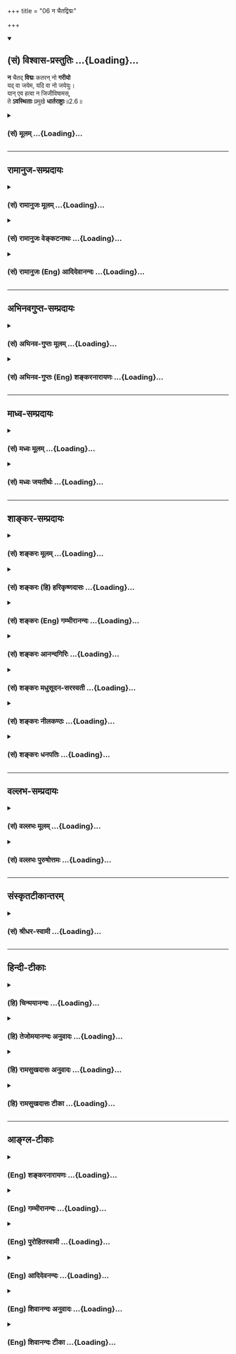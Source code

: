 +++
title = "06 न चैतद्विद्मः"

+++
<div class="js_include" newlevelforh1="2" title="(सं) विश्वास-प्रस्तुतिः" unfilled url="/purANam_vaiShNavam/mahAbhAratam/06-bhIShma-parva/03-bhagavad-gItA-parva/saMskRtam/vishvAsa-prastutiH/02_sAnkhya-yogaH_sarva-/06_na_chaitadvidmaH.md">
<details open><summary><h2>(सं) विश्वास-प्रस्तुतिः ...{Loading}...</h2></summary>

**न** चैतद् **विद्मः** कतरन् नो **गरीयो**  
यद् वा जयेम, यदि वा नो जयेयुः।  
यान् एव हत्वा न जिजीविषामस्,  
ते **ऽवस्थिताः** प्रमुखे **धार्तराष्ट्राः**॥2.6॥
</details>
</div>
<div class="js_include collapsed" newlevelforh1="3" title="(सं) मूलम्" unfilled url="/purANam_vaiShNavam/mahAbhAratam/06-bhIShma-parva/03-bhagavad-gItA-parva/saMskRtam/mUlam/02_sAnkhya-yogaH_sarva-/06_na_chaitadvidmaH.md">
<details><summary><h3>(सं) मूलम् ...{Loading}...</h3></summary>

न चैतद्विद्मः कतरन्नो गरीयो  
यद्वा जयेम यदि वा नो जयेयुः।  
यानेव हत्वा न जिजीविषाम  
स्तेऽवस्थिताः प्रमुखे धार्तराष्ट्राः।।2.6।।
</details>
</div>


_________________
## रामानुज-सम्प्रदायः
<div class="js_include collapsed" newlevelforh1="3" title="(सं) रामानुजः मूलम्" unfilled url="/purANam_vaiShNavam/mahAbhAratam/06-bhIShma-parva/03-bhagavad-gItA-parva/saMskRtam/rAmAnujaH/mUlam/02_sAnkhya-yogaH_sarva-/06_na_chaitadvidmaH.md">
<details><summary><h3>(सं) रामानुजः मूलम् ...{Loading}...</h3></summary>

अग्रिमम् ईक्षताम्।
</details>
</div>
<div class="js_include collapsed" newlevelforh1="3" title="(सं) रामानुजः वेङ्कटनाथः" unfilled url="/purANam_vaiShNavam/mahAbhAratam/06-bhIShma-parva/03-bhagavad-gItA-parva/saMskRtam/rAmAnujaH/venkaTanAthaH/02_sAnkhya-yogaH_sarva-/06_na_chaitadvidmaH.md">
<details><summary><h3>(सं) रामानुजः वेङ्कटनाथः ...{Loading}...</h3></summary>


अग्रिमम् ईक्षताम्।
</details>
</div>
<div class="js_include collapsed" newlevelforh1="3" title="(सं) रामानुजः (Eng) आदिदेवानन्दः" unfilled url="/purANam_vaiShNavam/mahAbhAratam/06-bhIShma-parva/03-bhagavad-gItA-parva/saMskRtam/rAmAnujaH/english/AdidevAnandaH/02_sAnkhya-yogaH_sarva-/06_na_chaitadvidmaH.md">
<details><summary><h3>(सं) रामानुजः (Eng) आदिदेवानन्दः ...{Loading}...</h3></summary>

2.6 - 2.8 If you say, 'After beginning the war, if we withdraw from the battle, the sons of Dhrtarastra will slay us all forcibly', be it so. I think that even to be killed by them, who do not know the difference between righteousness and unrighteousness, is better for us than gaining unrighteous victory by killing them. After saying so, Arjuna surrendered himself at the feet of the Lord, overcome with dejection, saying. 'Teach me, your disciple, who has taken refuge in you, what is good for me.'

</details>
</div>


_________________
## अभिनवगुप्त-सम्प्रदायः
<div class="js_include collapsed" newlevelforh1="3" title="(सं) अभिनव-गुप्तः मूलम्" unfilled url="/purANam_vaiShNavam/mahAbhAratam/06-bhIShma-parva/03-bhagavad-gItA-parva/saMskRtam/abhinava-guptaH/mUlam/02_sAnkhya-yogaH_sarva-/06_na_chaitadvidmaH.md">
<details><summary><h3>(सं) अभिनव-गुप्तः मूलम् ...{Loading}...</h3></summary>

।।2.4 2.6।। क्लैव्यादिभिर्निर्भर्त्सनमभिदधत् अधर्मे तव धर्माभिमानोऽयम् +++(N
K [n] omit अयम् S omits the entire sentence)+++ इत्यादि दर्शयति  
कथमित्यादि। कथं भीष्ममहं संख्ये द्रोणं च इत्यादिना भुञ्जीय भोगान्
इत्यनेन च कर्मविशेषानुसन्धानं फलविशेषानुसन्धानं च हेयतया पूर्वपक्षे +++(N
omit पूर्वपक्षे)+++ सूचयति। नैतद्विद्मः इत्यनेन च कर्मविशेषानुसन्धानमाह।
निरनुसन्धानं +++(S K निरभिसन्धानं)+++ तावत् कर्म नोपपद्यते। न च पराजयमभिसन्धाय
युद्धे प्रवर्तते। जयोऽपि नश्चायमनर्थ +++(S k omit नः)+++ एव। तदाह अहत्वा
गुरून् भैक्षमपि चर्तुं श्रेयः। एतच्च निश्चेतुमशक्यं किं जयं कांक्षामः
किं वा पराजयम् जयेऽपि बन्धूनां विनाशात्।  

</details>
</div>
<div class="js_include collapsed" newlevelforh1="3" title="(सं) अभिनव-गुप्तः (Eng) शङ्करनारायणः" unfilled url="/purANam_vaiShNavam/mahAbhAratam/06-bhIShma-parva/03-bhagavad-gItA-parva/saMskRtam/abhinava-guptaH/english/shankaranArAyaNaH/02_sAnkhya-yogaH_sarva-/06_na_chaitadvidmaH.md">
<details><summary><h3>(सं) अभिनव-गुप्तः (Eng) शङ्करनारायणः ...{Loading}...</h3></summary>

2.4-6 Katham etc. upto Dhartarastrah. By the portion Bhisma and Drona in
war' etc., and by the portion 'I would \[not\] enjoy the objects of
pleasure', the Sage indicates that in Arjuna's objection, the intention
for a particular act and the intention for a particular result are the
points deserving rejection. By the portion 'We do not know this' etc.,
he speaks of the intention for a particular action. For, without
intention no action is possible. Certainly one does not proceed on a war
with an intention of getting defeated. '\[In the present war\] even our
victory would be surely our misfortune.' This he says by the portion 'It
is good even to go about begging without killing the elders'. It is also
impossible to conclude 'Whether we desire victory or defeat'; for even
in the case of our victory our relatives would perish totally.'

</details>
</div>


_________________
## माध्व-सम्प्रदायः
<div class="js_include collapsed" newlevelforh1="3" title="(सं) मध्वः मूलम्" unfilled url="/purANam_vaiShNavam/mahAbhAratam/06-bhIShma-parva/03-bhagavad-gItA-parva/saMskRtam/madhvaH/mUlam/02_sAnkhya-yogaH_sarva-/06_na_chaitadvidmaH.md">
<details><summary><h3>(सं) मध्वः मूलम् ...{Loading}...</h3></summary>

।।2.6।। Sri Madhvacharya did not comment on this sloka. The commentary
starts from 2.11.  
  

</details>
</div>
<div class="js_include collapsed" newlevelforh1="3" title="(सं) मध्वः जयतीर्थः" unfilled url="/purANam_vaiShNavam/mahAbhAratam/06-bhIShma-parva/03-bhagavad-gItA-parva/saMskRtam/madhvaH/jayatIrthaH/02_sAnkhya-yogaH_sarva-/06_na_chaitadvidmaH.md">
<details><summary><h3>(सं) मध्वः जयतीर्थः ...{Loading}...</h3></summary>

।।2.6।। Sri Jayatirtha did not comment on this sloka. The commentary
starts from 2.11.  
  

</details>
</div>


_________________
## शाङ्कर-सम्प्रदायः
<div class="js_include collapsed" newlevelforh1="3" title="(सं) शङ्करः मूलम्" unfilled url="/purANam_vaiShNavam/mahAbhAratam/06-bhIShma-parva/03-bhagavad-gItA-parva/saMskRtam/shankaraH/mUlam/02_sAnkhya-yogaH_sarva-/06_na_chaitadvidmaH.md">
<details><summary><h3>(सं) शङ्करः मूलम् ...{Loading}...</h3></summary>

2.6 Sri Sankaracharya did not comment on this sloka. The commentary
starts from 2.10.  
  

</details>
</div>
<div class="js_include collapsed" newlevelforh1="3" title="(सं) शङ्करः (हि) हरिकृष्णदासः" unfilled url="/purANam_vaiShNavam/mahAbhAratam/06-bhIShma-parva/03-bhagavad-gItA-parva/saMskRtam/shankaraH/hindI/harikRShNadAsaH/02_sAnkhya-yogaH_sarva-/06_na_chaitadvidmaH.md">
<details><summary><h3>(सं) शङ्करः (हि) हरिकृष्णदासः ...{Loading}...</h3></summary>

।।2.6।। No such translation is available. Translation starts from 2.10  
  

</details>
</div>
<div class="js_include collapsed" newlevelforh1="3" title="(सं) शङ्करः (Eng) गम्भीरानन्दः" unfilled url="/purANam_vaiShNavam/mahAbhAratam/06-bhIShma-parva/03-bhagavad-gItA-parva/saMskRtam/shankaraH/english/gambhIrAnandaH/02_sAnkhya-yogaH_sarva-/06_na_chaitadvidmaH.md">
<details><summary><h3>(सं) शङ्करः (Eng) गम्भीरानन्दः ...{Loading}...</h3></summary>

2.6 Sri Sankaracharya did not comment on this sloka. The commentary
starts from 2.10.

</details>
</div>
<div class="js_include collapsed" newlevelforh1="3" title="(सं) शङ्करः आनन्दगिरिः" unfilled url="/purANam_vaiShNavam/mahAbhAratam/06-bhIShma-parva/03-bhagavad-gItA-parva/saMskRtam/shankaraH/AnandagiriH/02_sAnkhya-yogaH_sarva-/06_na_chaitadvidmaH.md">
<details><summary><h3>(सं) शङ्करः आनन्दगिरिः ...{Loading}...</h3></summary>

।।2.6।। क्षत्रियाणां स्वधर्मत्वाद्युद्धमेव श्रेयस्करमित्याशङ्क्याह
**नचैतदिति।** एतदपि न जानीमो भैक्षयुद्धयोः कतरन्नोऽस्माकं गरीयः
श्रेष्ठं कि भैक्षं हिंसाशून्यत्वादुत युद्धं स्ववृत्तित्वादिति। संदिग्धा
च जयस्थितिः किं साम्यमेवोभयेषां यद्वा वयं जयेमातिशयीमहि यदि वा
नोऽस्मान्धार्तराष्ट्रा दुर्योधनादयो जयेयुः। जातोऽपि जयो न फलवान्। यतो
यान्बन्धून्हत्वा न जिजीविषामो जीवितुं नेच्छामस्ते एवावस्थिताः प्रमुखे
संमुखे धार्तराष्ट्रा धृतराष्ट्रस्यापत्यानि। तस्माद्भैक्षाद्युद्धस्य
श्रेष्ठत्वं न सिद्धमित्यर्थः।  

</details>
</div>
<div class="js_include collapsed" newlevelforh1="3" title="(सं) शङ्करः मधुसूदन-सरस्वती" unfilled url="/purANam_vaiShNavam/mahAbhAratam/06-bhIShma-parva/03-bhagavad-gItA-parva/saMskRtam/shankaraH/madhusUdana-sarasvatI/02_sAnkhya-yogaH_sarva-/06_na_chaitadvidmaH.md">
<details><summary><h3>(सं) शङ्करः मधुसूदन-सरस्वती ...{Loading}...</h3></summary>

।।2.6।। ननु भिक्षाशनस्य क्षत्रियं प्रति निषिद्धत्वाद्युद्धस्य च
विहितत्वात्स्वधर्मत्वेन युद्धमेव तव श्रेयस्करमित्याशङ्क्याह एतदपि न
जानीमो भैक्षयुद्धयोर्मध्ये कतरन्नोऽस्माकं गरीयः श्रेष्ठं किं भैक्षं
हिंसाशून्यत्वात् उत युद्धं स्वधर्मत्वादिति इदं च न विद्मः। आरब्धेऽपि
युद्धे यद्वा वयं जयेमातिशयीमहि यदि वा नोऽस्माञ्जयेयुर्धार्तराष्ट्राः।
उभयोः साम्यपक्षोऽप्यर्थाद्बोद्धव्यः। किंच जातोऽपि जयो नः फलतः पराजय एव
यतो यान्बन्धून्हत्वा जीवितुमपि वयं नेच्छामः किं पुनर्विषयानुपभोक्तुं त
एवावस्थिताः संमुखे धार्तराष्ट्राः धृतराष्ट्रसंबन्धिनो भीष्मद्रोणादयः
सर्वेऽपि। तस्माद्भैक्षाद्युद्धस्य श्रेष्ठत्वं न सिद्धमित्यर्थः। तदेवं
प्राक्तनेन ग्रन्थेन संसारदोषनिरूपणादधिकारिविशेषणान्युक्तानि। तत्रनच
श्रेयोऽनु पश्यामि हत्वा स्वजनमाहवे इत्यत्र रणे हतस्य
परिव्राट्समानयोगक्षेमत्वोक्तेःअन्यच्छ्रेयोऽन्यदुतैव प्रेयः
इत्यादिश्रुतिसिद्धं श्रेयो मोक्षाख्यमुपन्यस्तम्। अर्थाच्च तदितरदश्रेय
इति नित्यानित्यवस्तुविवेको दर्शितःन काङ्क्षे विजयं कृष्ण
इत्यत्रैहिकफलविरागःअपि त्रैलोक्यराजस्य हेतोः इत्यत्र
पारलौकिकफलविरागःनरके नियतं वासः इत्यत्र स्थूलदेहातिरिक्त आत्माकिं नो
राज्येन इति व्याख्यातवर्त्मना शमःकिं भोगैः इति दमःयद्यप्येते न पश्यन्ति
इत्यत्र निर्लोभतातन्मे क्षेमतरं भवेत् इत्यत्र तितिक्षा इति
प्रथमाध्यायस्यार्थः स संन्याससाधनसूचनम् अस्मिंस्त्वध्यायेश्रेयो भोक्तुं
भैक्षमपि इत्यत्र भिक्षाचर्योपलक्षितः सन्यासः प्रतिपादितः।  

</details>
</div>
<div class="js_include collapsed" newlevelforh1="3" title="(सं) शङ्करः नीलकण्ठः" unfilled url="/purANam_vaiShNavam/mahAbhAratam/06-bhIShma-parva/03-bhagavad-gItA-parva/saMskRtam/shankaraH/nIlakaNThaH/02_sAnkhya-yogaH_sarva-/06_na_chaitadvidmaH.md">
<details><summary><h3>(सं) शङ्करः नीलकण्ठः ...{Loading}...</h3></summary>

।।2.6।। एवं तर्हि भैक्षमेव तव श्रेय इत्याशङ्क्याह **न चैतदिति।**
यद्यप्यक्षत्रियस्य भैक्षमेवेष्टं तथापि नः अस्माकं क्षत्रियाणां
भैक्षभोगयोर्मध्ये कतरत् गरीय इति वयं न विद्मः। ननूक्तं युद्धमेव गरीय इति
तत्राह **यद्वेति।** यदि वा वयं जयेम शत्रून् यदि वा नोऽस्मान् शत्रव एव
जयेयुः इदमपि न विद्मः। अन्त्यपक्षे पुनर्मरणमप्रार्थितं भैक्षमेव वापद्यत
इति भावः। ननु मयि सहाये सति तव जय एव निश्चित इत्यत आह **यानेवेति।**
इष्टनाशाज्जयोऽपि पराजयरूप एवेत्यर्थः। यत्तु निश्चितेऽपि भैक्षश्रेयस्त्वे
पुनर्युद्धभैक्षयोः कतरत् श्रेय इति संशयो नोचितः अतो नः अस्माकं मध्ये
कतरत् सैन्यं गरीय इति व्याख्येयमिति। तदसत्। धर्मसंमूढचेता इति
वाक्यशेषादुक्तसंशयस्यैवोचितत्वात् सैन्यगरीयस्त्वसंशयेनैव
जयसंशयेऽन्यथासिद्धेऽन्यतरसंशयस्य वैयर्थ्यात् विशेषाध्याहारदोषाच्च।  

</details>
</div>
<div class="js_include collapsed" newlevelforh1="3" title="(सं) शङ्करः धनपतिः" unfilled url="/purANam_vaiShNavam/mahAbhAratam/06-bhIShma-parva/03-bhagavad-gItA-parva/saMskRtam/shankaraH/dhanapatiH/02_sAnkhya-yogaH_sarva-/06_na_chaitadvidmaH.md">
<details><summary><h3>(सं) शङ्करः धनपतिः ...{Loading}...</h3></summary>

।।2.6।। नन्वहननस्य श्रेयस्त्वे निश्चिते किमर्थं शोचसीति चेत्तत्राह
**नेति।** नोऽस्माकं किं भैक्ष्यं गरीयः श्रेष्ठं हिंसाशून्यत्वादुत
युद्धं स्वधर्मत्वादित्येतन्न विद्मः। इदमेव श्रेय इति न जानीमः। ननु
पक्षद्वययोरपि समबलत्वे युद्धमेव कुतो नाङ्गीकरोषीत्याशङक्य स्वबुद्य्धा तु
तत्र दोषं पश्यामीत्याह **यद्वेति।** यद्वा वयं जयेम यदि वा नोऽस्मांस्ते
जयेयुरिति न विद्मः जये सत्यपि दोष इत्याह **यानिति।** यानेव हत्वा
हिंसित्वा न जिजीविषामो जीवितुं नेच्छामस्ते धार्तराष्ट्राः
धृतराष्ट्रसंबन्धिनः प्रमुखे संमुखेऽवस्थितः।  

</details>
</div>


_________________
## वल्लभ-सम्प्रदायः
<div class="js_include collapsed" newlevelforh1="3" title="(सं) वल्लभः मूलम्" unfilled url="/purANam_vaiShNavam/mahAbhAratam/06-bhIShma-parva/03-bhagavad-gItA-parva/saMskRtam/vallabhaH/mUlam/02_sAnkhya-yogaH_sarva-/06_na_chaitadvidmaH.md">
<details><summary><h3>(सं) वल्लभः मूलम् ...{Loading}...</h3></summary>

।।2.6 2.8।। न चैतदिति प्रश्नस्त्रिभिः। स्पष्टार्थः।  

</details>
</div>
<div class="js_include collapsed" newlevelforh1="3" title="(सं) वल्लभः पुरुषोत्तमः" unfilled url="/purANam_vaiShNavam/mahAbhAratam/06-bhIShma-parva/03-bhagavad-gItA-parva/saMskRtam/vallabhaH/puruShottamaH/02_sAnkhya-yogaH_sarva-/06_na_chaitadvidmaH.md">
<details><summary><h3>(सं) वल्लभः पुरुषोत्तमः ...{Loading}...</h3></summary>

  
  
।।2.6।। किञ्च अधर्माङ्गीकारेणापि तथा कर्त्तव्यं यद्यस्मज्जय एवेत्यस्माकं
हि तज्ज्ञानं निश्चितं स्यादित्याह न चैतदिति। वयमेतच्च न विद्मः
यद्वयोर्मध्ये कतरत् नोऽस्माकं गरीयः श्रेष्ठमधिकं भवति यद्वयं तान् जयेम
यदि वा एते नोऽस्मान् जयेयुः जेष्यन्ति। अस्मद्विचारेण त्वस्माकं जयादपि
तेषामेव जयो गरीयस्त्वेन भातीत्याह यानेवेति। यान् हत्वा वयं न जिजीविषामो
न तु जीवितुमिच्छामस्त एवैते धार्त्तराष्ट्राः पितृव्यजा भ्रातरः प्रमुखे
युद्धार्थमवस्थिताः। अत एतान् हत्वा किं करिष्यामः इत्यर्थः।  
  
  
  

</details>
</div>


_________________
## संस्कृतटीकान्तरम्
<div class="js_include collapsed" newlevelforh1="3" title="(सं) श्रीधर-स्वामी" unfilled url="/purANam_vaiShNavam/mahAbhAratam/06-bhIShma-parva/03-bhagavad-gItA-parva/saMskRtam/shrIdhara-svAmI/02_sAnkhya-yogaH_sarva-/06_na_chaitadvidmaH.md">
<details><summary><h3>(सं) श्रीधर-स्वामी ...{Loading}...</h3></summary>

।।2.6।। किंच यद्यप्यधर्ममङ्गीकरिष्यामस्तथाऽपि किमस्माकं जयः पराजयो वा
भवेदिति न ज्ञायत इत्याह **नचेति।** एतद्द्वयोर्मध्ये नोऽस्माकं कतरत्
किं नाम गरीयोऽधिकतरं भविष्यतीति न विद्मः। तदेव द्वयं दर्शयति। यद्वा
एतान्वयं जयेम जेष्यामः यदि वा नोऽस्मानेते जयेयुर्जेष्यन्तीति। किं
चास्माकं वा जयोऽपि फलतः पराजय एवेत्याह। यानेव हत्वा जीवितुं नेच्छामस्त
एवैते संमुखेऽवस्थिताः।  

</details>
</div>


_________________
## हिन्दी-टीकाः
<div class="js_include collapsed" newlevelforh1="3" title="(हि) चिन्मयानन्दः" unfilled url="/purANam_vaiShNavam/mahAbhAratam/06-bhIShma-parva/03-bhagavad-gItA-parva/hindI/chinmayAnandaH/02_sAnkhya-yogaH_sarva-/06_na_chaitadvidmaH.md">
<details><summary><h3>(हि) चिन्मयानन्दः ...{Loading}...</h3></summary>

।।2.6।। इसके पूर्व के दो श्लोक निसन्देह अर्जुन के मन की व्याकुलता और
भ्रमित स्थिति का संकेत करते हैं। इस श्लोक में बताया जा रहा है कि अर्जुन
के मन के संभ्रम का प्रभाव उसकी विवेक बुद्धि पर भी पड़ा है। शत्रुओं की
सेना को देखकर उसके मन में एक समस्या उत्पन्न हुई जिसके समाधान के लिये उसे
बौद्धिक विवेक शक्ति के मार्गदर्शन की आवश्यकता थी परन्तु अहंकार और युद्ध
के परिणाम के सम्बन्ध में अत्यधिक चिन्तातुर होने के कारण उसका मन बुद्धि
से वियुक्त हो चुका था। इस कारण ही अर्जुन के मन और बुद्धि के बीच एक गहरी
खाई उत्पन्न हो गयी थी।  
किसी कार्यालय के कुशल लिपिक की भांति हमारा मन ज्ञानेन्द्रियों के द्वारा
भिन्नभिन्न विषयों को ग्रहण कर उनको एक व्यवस्थित रूप में बुद्धि के समक्ष
निर्णय के लिये प्रस्तुत करता है। बुद्धि अपने पूर्व अनुभवों के आधार पर
निर्णय देती है जिसे मन कमेन्द्रियों के द्वारा बाह्य जगत में व्यक्त करता
है। हमारी जाग्रत अवस्था के प्रत्येक क्षण यह समस्त कार्यकलाप होता रहता
है।  
जहाँ पर इन उपाधियों का कार्य सुचारु रूप से एक संगठित दल अथवा व्यक्तियों
की भाँति नहीं होता वहाँ वह व्यक्ति अन्दर से अस्तव्यस्त हो जाता है और
जीवन में आने वाली परिस्थितियों का सफलतापूर्वक सामना करने में सक्षम नहीं
हो पाता। जब ज्ञान के द्वारा पुन मन और बुद्धि में संयोजन आ जाता है तब वही
व्यक्ति कुशलतापूर्वक अपना कार्य करने में समर्थ हो जाता है।  
अर्जुन की निर्णयात्मिका शक्ति पर बाह्य परिस्थितियों का प्रभाव नहीं था
बल्कि अपनी मानसिक विह्वलता के कारण वह अपने आप को कोई निर्णय देने में
असमर्थ पा रहा था। वह यह नहीं निश्चय कर पा रहा था कि युद्ध में उसे विजयी
होना चाहिये अथवा कौरवों को जिताना चाहिये। व्यास जी यहाँ दर्शाते हैं कि
इस मोह का प्रभाव न केवल अर्जुन के मन पर बल्कि उसकी बुद्धि पर भी पड़ा
था।  

</details>
</div>
<div class="js_include collapsed" newlevelforh1="3" title="(हि) तेजोमयानन्दः अनुवादः" unfilled url="/purANam_vaiShNavam/mahAbhAratam/06-bhIShma-parva/03-bhagavad-gItA-parva/hindI/tejomayAnandaH/anuvAdaH/02_sAnkhya-yogaH_sarva-/06_na_chaitadvidmaH.md">
<details><summary><h3>(हि) तेजोमयानन्दः अनुवादः ...{Loading}...</h3></summary>

।।2.6।। हम नहीं जानते कि हमें क्या करना उचित है। हम यह भी नहीं जानते कि
हम जीतेंगे, या वे हमको जीतेंगे, जिनको मारकर हम जीवित नहीं रहना चाहते वे
ही धृतराष्ट्र के पुत्र हमारे सामने युद्ध के लिए खड़े हैं।।

</details>
</div>
<div class="js_include collapsed" newlevelforh1="3" title="(हि) रामसुखदासः अनुवादः" unfilled url="/purANam_vaiShNavam/mahAbhAratam/06-bhIShma-parva/03-bhagavad-gItA-parva/hindI/rAmasukhadAsaH/anuvAdaH/02_sAnkhya-yogaH_sarva-/06_na_chaitadvidmaH.md">
<details><summary><h3>(हि) रामसुखदासः अनुवादः ...{Loading}...</h3></summary>

।।2.6।। हम यह भी नहीं जानते कि हमलोगोंके लिये युद्ध करना और न करना - इन
दोनोंमेंसे कौन-सा अत्यन्त श्रेष्ठ है; और हमें इसका भी पता नहीं है कि हम
उन्हें जीतेंगे अथवा वे हमें जीतेंगे। जिनको मारकर हम जीना भी नहीं चाहते,
वे ही धृतराष्ट्रके सम्बन्धी हमारे सामने खड़े हैं।

</details>
</div>
<div class="js_include collapsed" newlevelforh1="3" title="(हि) रामसुखदासः टीका" unfilled url="/purANam_vaiShNavam/mahAbhAratam/06-bhIShma-parva/03-bhagavad-gItA-parva/hindI/rAmasukhadAsaH/TIkA/02_sAnkhya-yogaH_sarva-/06_na_chaitadvidmaH.md">
<details><summary><h3>(हि) रामसुखदासः टीका ...{Loading}...</h3></summary>

2.6।।***व्याख्या--*****'न चैतद्विह्मः कतरन्नो गरीयः'--**मैं युद्ध
करूँ अथवा न करूँ--इन दोनों बातोंका निर्णय मैं नहीं कर पा रहा हूँ। कारण
कि आपकी दृष्टिमें तो युद्ध करना ही श्रेष्ठ है, पर मेरी दृष्टिमें
गुरुजनोंको मारना पाप होनेके कारण युद्ध न करना ही श्रेष्ठ है। इन दोनों
पक्षोंको सामने रखनेपर मेरे लिये कौन-सा पक्ष अत्यन्त श्रेष्ठ है--यह मैं
नहीं जान पा रहा हूँ। इस प्रकार उपर्युक्त पदोंमें अर्जुनके भीतर भगवान्का
पक्ष और अपना पक्ष दोनों समकक्ष हो गये हैं।  
**'यद्वा जयेम यदि वा नो जयेयुः'--**अगर आपकी आज्ञाके अनुसार युद्ध भी
किया जाय, तो हम उनको जीतेंगे अथवा वे (दुर्योधनादि) हमारेको जीतेंगे--इसका
भी हमें पता नहीं है।  
यहाँ अर्जुनको अपने बलपर अविश्वास नहीं है, प्रत्युत भविष्यपर अविश्वास है;
क्योंकि भविष्यमें क्या होनहार है--इसका किसीको क्या पता;  
**'यानेव हत्वा न जिजीविषामः'--**हम तो कुटुम्बियोंको मारकर जीनेकी भी
इच्छा नहीं रखते; भोग भोगनेकी, राज्य प्राप्त करके हुक्म चलानेकी बात तो
बहुत दूर रही !कारण कि अगर हमारे कुटुम्बी मारे जायँगे, तो हम जीकर क्या
करेंगे अपने हाथोंसे कुटुम्बको नष्ट करके बैठेबैठे चिन्ता-शोक ही तो
करेंगे! चिन्ता-शोक करने और वियोगका दुःख भोगनेके लिये हम जीना नहीं
चाहते।  
**'तेऽवस्थिताः प्रमुखे धार्तराष्ट्राः'--**हम जिनको मारकर जीना भी नहीं
चाहते, वे ही धृतराष्ट्रके सम्बन्धी हमारे सामने खड़े हैं। धृतराष्ट्रके
सभी सम्बन्धी हमारे कुटुम्बी ही तो हैं। उन कुटुम्बियोंको मारकर हमारे
जीनेको धिक्कार है!  
  
***सम्बन्ध --***अपने कर्तव्यका निर्णय करनेमें अपनेको असमर्थ पाकर अब
अर्जुन व्याकुलतापूर्वक भगवान्से प्रार्थना करते हैं।

</details>
</div>


_________________
## आङ्ग्ल-टीकाः
<div class="js_include collapsed" newlevelforh1="3" title="(Eng) शङ्करनारायणः" unfilled url="/purANam_vaiShNavam/mahAbhAratam/06-bhIShma-parva/03-bhagavad-gItA-parva/english/shankaranArAyaNaH/02_sAnkhya-yogaH_sarva-/06_na_chaitadvidmaH.md">
<details><summary><h3>(Eng) शङ्करनारायणः ...{Loading}...</h3></summary>

2.6. Whether we should coner \[in the battle\], or they should coner us-we do not know this viz., 'which \[of those two\] is better for us'.
\[For\], having killed whom, we would not wish to live at all, the same persons stand before us as Dhrtarastra's men.

</details>
</div>
<div class="js_include collapsed" newlevelforh1="3" title="(Eng) गम्भीरानन्दः" unfilled url="/purANam_vaiShNavam/mahAbhAratam/06-bhIShma-parva/03-bhagavad-gItA-parva/english/gambhIrAnandaH/02_sAnkhya-yogaH_sarva-/06_na_chaitadvidmaH.md">
<details><summary><h3>(Eng) गम्भीरानन्दः ...{Loading}...</h3></summary>

2.6 We do not know this as well as to which is the better for us, (and)
whether we shall win, or whether they shall coner us. Those very sons of Dhrtarastra, by killing whom we do not wish to live, stand in confrontation.

</details>
</div>
<div class="js_include collapsed" newlevelforh1="3" title="(Eng) पुरोहितस्वामी" unfilled url="/purANam_vaiShNavam/mahAbhAratam/06-bhIShma-parva/03-bhagavad-gItA-parva/english/purohitasvAmI/02_sAnkhya-yogaH_sarva-/06_na_chaitadvidmaH.md">
<details><summary><h3>(Eng) पुरोहितस्वामी ...{Loading}...</h3></summary>

2.6 Nor can I say whether it were better that they conquer me or for me to conquer them, since would no longer care to live if I killed these sons of Dhritarashtra, now preparing for fight.

</details>
</div>
<div class="js_include collapsed" newlevelforh1="3" title="(Eng) आदिदेवनन्दः" unfilled url="/purANam_vaiShNavam/mahAbhAratam/06-bhIShma-parva/03-bhagavad-gItA-parva/english/AdidevanandaH/02_sAnkhya-yogaH_sarva-/06_na_chaitadvidmaH.md">
<details><summary><h3>(Eng) आदिदेवनन्दः ...{Loading}...</h3></summary>

2.6 We do not know, which of the two is better for us - whether our vanishing them, or their vanishing us. The very sons of Dhrtarastra,
whom, if we slay, we should not wish to live, even they are standing in array against us.

</details>
</div>
<div class="js_include collapsed" newlevelforh1="3" title="(Eng) शिवानन्दः अनुवादः" unfilled url="/purANam_vaiShNavam/mahAbhAratam/06-bhIShma-parva/03-bhagavad-gItA-parva/english/shivAnandaH/anuvAdaH/02_sAnkhya-yogaH_sarva-/06_na_chaitadvidmaH.md">
<details><summary><h3>(Eng) शिवानन्दः अनुवादः ...{Loading}...</h3></summary>

2.6 I can hardly tell which will be better, that we should coner them or that they should coner us. Even the sons of Dhritarashtra, after slaying whom we do not wish to live, stand facing us.

</details>
</div>
<div class="js_include collapsed" newlevelforh1="3" title="(Eng) शिवानन्दः टीका" unfilled url="/purANam_vaiShNavam/mahAbhAratam/06-bhIShma-parva/03-bhagavad-gItA-parva/english/shivAnandaH/TIkA/02_sAnkhya-yogaH_sarva-/06_na_chaitadvidmaH.md">
<details><summary><h3>(Eng) शिवानन्दः टीका ...{Loading}...</h3></summary>

2.6 न not; च and; एतत् this; विद्मः (we) know; कतरत् which; नः for us;
गरीयः better; यत् that; वा or; जयेम we should coner; यदि if; वा or; नः
us; जयेयुः they should coner; यान् whom; एव even; हत्वा having slain; न
not; जिजीविषामः we wish to live; ते those; अवस्थिताः (are) standing;
प्रमुखे in face; धार्तराष्ट्राः sons of Dhritarashtra.No commentary.

</details>
</div>

